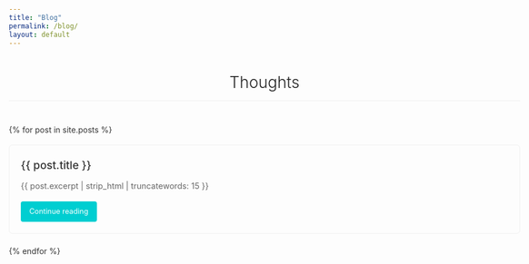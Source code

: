 ```yaml
---
title: "Blog"
permalink: /blog/
layout: default
---
```

# Thoughts

{% for post in site.posts %}
<div class="blog-card">
  <h2><a href="{{ post.url }}">{{ post.title }}</a></h2>
  <p class="excerpt">{{ post.excerpt | strip_html | truncatewords: 15 }}</p>
  <a href="{{ post.url }}" class="continue-reading">Continue reading</a>
</div>
{% endfor %}

<style>
body {
  max-width: 900px;
  margin: 0 auto;
  padding: 40px 20px;
  font-family: -apple-system, BlinkMacSystemFont, "Segoe UI", Roboto, Helvetica, Arial, sans-serif;
  line-height: 1.6;
  color: #333;
}

h1 {
  text-align: center;
  font-weight: 300;
  color: #222;
  margin-bottom: 40px;
  border-bottom: 1px solid #eee;
  padding-bottom: 10px;
}

.blog-card {
  border: 1px solid #f0f0f0;
  border-radius: 6px;
  padding: 20px;
  margin-bottom: 20px;
  transition: box-shadow 0.2s ease;
  display: flex;
  flex-direction: column;
}

.blog-card:hover {
  box-shadow: 0 2px 5px rgba(0,0,0,0.05);
}

.blog-card h2 {
  margin: 0 0 10px 0;
  font-size: 1.2rem;
  font-weight: 500;
}

.blog-card h2 a {
  color: #333;
  text-decoration: none;
  transition: color 0.2s ease;
}

.blog-card h2 a:hover {
  color: #007ACC;
}

.excerpt {
  margin: 0 0 15px 0;
  font-size: 0.9rem;
  color: #666;
  flex-grow: 1;
}

.continue-reading {
  align-self: flex-start;
  text-decoration: none;
  color: white;
  background-color: #00CED1;  /* Bright turquoise/aqua */
  padding: 8px 15px;
  border-radius: 4px;
  font-size: 0.8rem;
  transition: background-color 0.3s ease, transform 0.2s ease;
}

.continue-reading:hover {
  background-color: #20B2AA;  /* Slightly darker aqua */
  transform: translateY(-2px);
}
</style>
